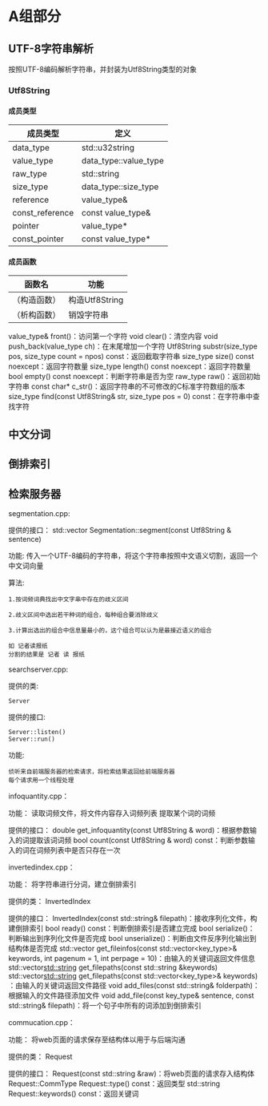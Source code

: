 # A组部分

## UTF-8字符串解析

按照UTF-8编码解析字符串，并封装为Utf8String类型的对象

### Utf8String

#### 成员类型

成员类型 | 定义
-------- | ----
data_type | std::u32string
value_type | data_type::value_type
raw_type | std::string
size_type | data_type::size_type
reference | value_type&
const_reference | const value_type&
pointer | value_type*
const_pointer | const value_type*

#### 成员函数

函数名 | 功能
------ | ----
（构造函数） | 构造Utf8String
（析构函数） | 销毁字符串

value_type& front()：访问第一个字符
void clear()：清空内容
void push_back(value_type ch)：在末尾增加一个字符
Utf8String substr(size_type pos, size_type count = npos) const：返回截取字符串
size_type size() const noexcept：返回字符数量
size_type length() const noexcept：返回字符数量
bool empty() const noexcept：判断字符串是否为空
raw_type raw()：返回初始字符串
const char* c_str()：返回字符串的不可修改的C标准字符数组的版本
size_type find(const Utf8String& str, size_type pos = 0) const：在字符串中查找字符

## 中文分词

## 倒排索引

## 检索服务器

segmentation.cpp:

提供的接口：
    std::vector<Utf8String> Segmentation::segment(const Utf8String & sentence)

功能:
    传入一个UTF-8编码的字符串，将这个字符串按照中文语义切割，返回一个中文词向量

算法:
    
    1.按词频词典找出中文字串中存在的歧义区间
    
    2.歧义区间中选出若干种词的组合，每种组合要消除歧义
    
    3.计算出选出的组合中信息量最小的，这个组合可以认为是最接近语义的组合
    
    如 记者读报纸
    分割的结果是 记者 读 报纸

searchserver.cpp:

提供的类: 

    Server 

提供的接口:

    Server::listen()
    Server::run()
功能:

    侦听来自前端服务器的检索请求，将检索结果返回给前端服务器
    每个请求用一个线程处理

infoquantity.cpp：

功能：
    读取词频文件，将文件内容存入词频列表
    提取某个词的词频

提供的接口：
    double get_infoquantity(const Utf8String & word)：根据参数输入的词提取该词词频
    bool count(const Utf8String & word) const：判断参数输入的词在词频列表中是否只存在一次

invertedindex.cpp：

功能：
    将字符串进行分词，建立倒排索引

提供的类：
    InvertedIndex

提供的接口：
    InvertedIndex(const std::string& filepath)：接收序列化文件，构建倒排索引
    bool ready() const：判断倒排索引是否建立完成
    bool serialize()：判断输出到序列化文件是否完成
    bool unserialize()：判断由文件反序列化输出到结构体是否完成
    std::vector<FileInfoWithAllKeywords> get_fileinfos(const std::vector<key_type>& keywords, int pagenum = 1, int perpage = 10)：由输入的关键词返回文件信息
    std::vector<std::string> get_filepaths(const std::string &keywords)
    std::vector<std::string> get_filepaths(const std::vector<key_type>& keywords) ：由输入的关键词返回文件路径
    void add_files(const std::string& folderpath)：根据输入的文件路径添加文件
    void add_file(const key_type& sentence, const std::string& filepath)：将一个句子中所有的词添加到倒排索引

commucation.cpp：

功能：
    将web页面的请求保存至结构体以用于与后端沟通

提供的类：
    Request

提供的接口：
    Request(const std::string &raw)：将web页面的请求存入结构体
    Request::CommType Request::type() const：返回类型
    std::string Request::keywords() const：返回关键词